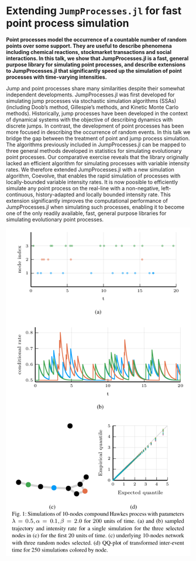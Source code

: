 # Extending `JumpProcesses.jl` for fast point process simulation

**Point processes model the occurrence of a countable number of random points over some support. They are useful to describe phenomena including chemical reactions, stockmarket transactions and social interactions. In this talk, we show that JumpProcesses.jl is a fast, general purpose library for simulating point processes, and describe extensions to JumpProcesses.jl that significantly speed up the simulation of point processes with time-varying intensities.**

Jump and point processes share many similarities despite their somewhat independent developments. JumpProcesses.jl was first developed for simulating jump processes via stochastic simulation algorithms (SSAs) (including Doob’s method, Gillespie’s methods, and Kinetic Monte Carlo methods). Historically, jump processes have been developed in the context of dynamical systems with the objective of describing dynamics with discrete jumps. In contrast, the development of point processes has been more focused in describing the occurrence of random events. In this talk we bridge the gap between the treatment of point and jump process simulation. The algorithms previously included in JumpProcesses.jl can be mapped to three general methods developed in statistics for simulating evolutionary point processes. Our comparative exercise reveals that the library originally lacked an efficient algorithm for simulating processes with variable intensity rates. We therefore extended JumpProcesses.jl with a new simulation algorithm, Coevolve, that enables the rapid simulation of processes with locally-bounded variable intensity rates. It is now poosible to efficiently simulate any point process on the real-line with a non-negative, left-continuous, history-adapted and locally bounded intensity rate. This extension significantly improves the computational performance of JumpProcesses.jl when simulating such processes, enabling it to become one of the only readily available, fast, general purpose libraries for simulating evolutionary point processes.

![](./assets/screenshot-proposal.png)
